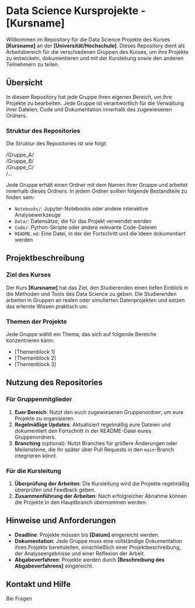 # Data Science Kursprojekte - [Kursname]

Willkommen im Repository für die Data Science Projekte des Kurses **[Kursname]** an der **[Universität/Hochschule]**. Dieses Repository dient als Arbeitsbereich für die verschiedenen Gruppen des Kurses, um ihre Projekte zu entwickeln, dokumentieren und mit der Kursleitung sowie den anderen Teilnehmern zu teilen.

## Übersicht

In diesem Repository hat jede Gruppe ihren eigenen Bereich, um ihre Projekte zu bearbeiten. Jede Gruppe ist verantwortlich für die Verwaltung ihrer Dateien, Code und Dokumentation innerhalb des zugewiesenen Ordners.

### Struktur des Repositories

Die Struktur des Repositories ist wie folgt:

/Gruppe_A/  
/Gruppe_B/  
/Gruppe_C/  
/...


Jede Gruppe erhält einen Ordner mit dem Namen ihrer Gruppe und arbeitet innerhalb dieses Ordners. In jedem Ordner sollten folgende Bestandteile zu finden sein:

- `Notebooks/`: Jupyter-Notebooks oder andere interaktive Analysewerkzeuge
- `Data/`: Datensätze, die für das Projekt verwendet werden
- `Code/`: Python-Skripte oder andere relevante Code-Dateien
- `README.md`: Eine Datei, in der der Fortschritt und die Ideen dokumentiert werden

## Projektbeschreibung

### Ziel des Kurses

Der Kurs **[Kursname]** hat das Ziel, den Studierenden einen tiefen Einblick in die Methoden und Tools des Data Science zu geben. Die Studierenden arbeiten in Gruppen an realen oder simulierten Datenprojekten und setzen das erlernte Wissen praktisch um.

### Themen der Projekte

Jede Gruppe wählt ein Thema, das sich auf folgende Bereiche konzentrieren kann:
- [Themenblock 1]
- [Themenblock 2]
- [Themenblock 3]

## Nutzung des Repositories

### Für Gruppenmitglieder

1. **Euer Bereich**: Nutzt den euch zugewiesenen Gruppenordner, um eure Projekte zu organisieren.
2. **Regelmäßige Updates**: Aktualisiert regelmäßig eure Dateien und dokumentiert den Fortschritt in der README-Datei eures Gruppenordners.
3. **Branching** (optional): Nutzt Branches für größere Änderungen oder Meilensteine, die ihr später über Pull Requests in den `main`-Branch integrieren könnt.

### Für die Kursleitung

1. **Überprüfung der Arbeiten**: Die Kursleitung wird die Projekte regelmäßig überprüfen und Feedback geben.
2. **Zusammenführung der Arbeiten**: Nach erfolgreicher Abnahme können die Projekte in den Hauptbranch übernommen werden.

## Hinweise und Anforderungen

- **Deadline**: Projekte müssen bis **[Datum]** eingereicht werden.
- **Dokumentation**: Jede Gruppe muss eine vollständige Dokumentation ihres Projekts bereitstellen, einschließlich einer Projektbeschreibung, der Analyseergebnisse und einer Reflexion der Arbeit.
- **Abgabeverfahren**: Projekte werden durch **[Beschreibung des Abgabeverfahrens]** eingereicht.

## Kontakt und Hilfe

Bei Fragen

